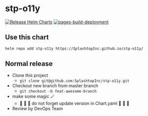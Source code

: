 # stp-o11y
[![Release Helm Charts](https://github.com/SplashtopInc/stp-o11y/actions/workflows/release.yml/badge.svg)](https://github.com/SplashtopInc/stp-o11y/actions/workflows/release.yml)
[![pages-build-deployment](https://github.com/SplashtopInc/stp-o11y/actions/workflows/pages/pages-build-deployment/badge.svg?branch=gh-pages)](https://github.com/SplashtopInc/stp-o11y/actions/workflows/pages/pages-build-deployment)

## Use this chart
```bash
helm repo add stp-o11y https://SplashtopInc.github.io/stp-o11y/
```

## Normal release 
- Clone this project
  - `git clone git@github.com:SplashtopInc/stp-o11y.git`
- Checkout new branch from master branch 
  - `git checkout -b feat-awesome-branch`
- make some magic 🪄
  - 🚨 🚨 🚨 do not forget update version in Chart.yaml 🚨 🚨 🚨
- Review by DevOps Team